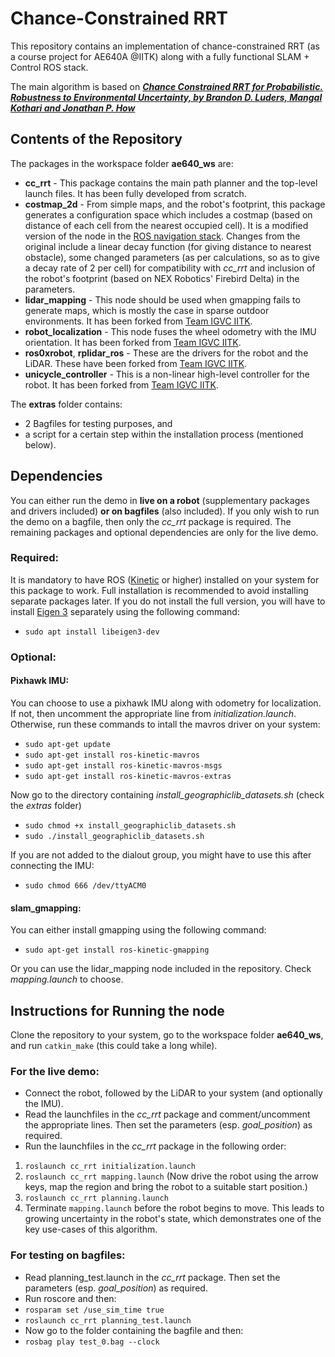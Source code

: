 # Chance-Constrained RRT
This repository contains an implementation of chance-constrained RRT (as a course project for AE640A @IITK) along with a fully functional SLAM + Control ROS stack.


The main algorithm is based on [_**Chance Constrained RRT for Probabilistic. Robustness to Environmental Uncertainty, by Brandon D. Luders, Mangal Kothari and Jonathan P. How**_](http://acl.mit.edu/papers/Luders10_GNC.pdf)

## Contents of the Repository
The packages in the workspace folder **ae640_ws** are:
- **cc_rrt** - This package contains the main path planner and the top-level launch files. It has been fully developed from scratch.
- **costmap_2d** - From simple maps, and the robot's footprint, this package generates a configuration space which includes a costmap (based on distance of each cell from the nearest occupied cell). It is a modified version of the node in the [ROS navigation stack](https://github.com/ros-planning/navigation). Changes from the original include a linear decay function (for giving distance to nearest obstacle), some changed parameters (as per calculations, so as to give a decay rate of 2 per cell) for compatibility with _cc_rrt_ and inclusion of the robot's footprint (based on NEX Robotics' Firebird Delta) in the parameters.
- **lidar_mapping** - This node should be used when gmapping fails to generate maps, which is mostly the case in sparse outdoor environments. It has been forked from [Team IGVC IITK](https://github.com/igvc-iitk).
- **robot_localization** - This node fuses the wheel odometry with the IMU orientation. It has been forked from [Team IGVC IITK](https://github.com/igvc-iitk).
-  **ros0xrobot**, **rplidar_ros** - These are the drivers for the robot and the LiDAR. These have been forked from [Team IGVC IITK](https://github.com/igvc-iitk).
- **unicycle_controller** - This is a non-linear high-level controller for the robot. It has been forked from [Team IGVC IITK](https://github.com/igvc-iitk).

The **extras** folder contains:
- 2 Bagfiles for testing purposes, and
- a script for a certain step within the installation process (mentioned below).


## Dependencies

You can either run the demo in **live on a robot** (supplementary packages and drivers included) **or on bagfiles** (also included). If you only wish to run the demo on a bagfile, then only the _cc_rrt_ package is required. The remaining packages and optional dependencies are only for the live demo. 

### Required:
It is mandatory to have ROS ([Kinetic](http://wiki.ros.org/kinetic/Installation) or higher) installed on your system for this package to work. Full installation is recommended to avoid installing separate packages later.
If you do not install the full version, you will have to install [Eigen 3](http://eigen.tuxfamily.org/index.php?title=Main_Page) separately using the following command:
- `sudo apt install libeigen3-dev`

### Optional:
#### Pixhawk IMU:
You can choose to use a pixhawk IMU along with odometry for localization. If not, then uncomment the appropriate line from _initialization.launch_. Otherwise, run these commands to intall the mavros driver on your system:
- `sudo apt-get update`
- `sudo apt-get install ros-kinetic-mavros`
- `sudo apt-get install ros-kinetic-mavros-msgs`
- `sudo apt-get install ros-kinetic-mavros-extras`

Now go to the directory containing _install_geographiclib_datasets.sh_ (check the _extras_ folder)
- `sudo chmod +x install_geographiclib_datasets.sh`
- `sudo ./install_geographiclib_datasets.sh`

If you are not added to the dialout group, you might have to use this after connecting the IMU:
- `sudo chmod 666 /dev/ttyACM0`

#### slam_gmapping:
You can either install gmapping using the following command:
- `sudo apt-get install ros-kinetic-gmapping`

Or you can use the lidar_mapping node included in the repository. Check _mapping.launch_ to choose.


## Instructions for Running the node
Clone the repository to your system, go to the workspace folder **ae640_ws**, and run `catkin_make` (this could take a long while).
### For the live demo:
- Connect the robot, followed by the LiDAR to your system (and optionally the IMU).
- Read the launchfiles in the _cc_rrt_ package and comment/uncomment the appropriate lines. Then set the parameters (esp. _goal_position_) as required.
- Run the launchfiles in the _cc_rrt_ package in the following order:
1. `roslaunch cc_rrt initialization.launch`
2. `roslaunch cc_rrt mapping.launch` (Now drive the robot using the arrow keys, map the region and bring the robot to a suitable start position.)
3. `roslaunch cc_rrt planning.launch`
4. Terminate `mapping.launch` before the robot begins to move. This leads to growing uncertainty in the robot's state, which demonstrates one of the key use-cases of this algorithm.


### For testing on bagfiles:
- Read planning_test.launch in the _cc_rrt_ package. Then set the parameters (esp. _goal_position_) as required.
- Run roscore and then:
- `rosparam set /use_sim_time true`
- `roslaunch cc_rrt planning_test.launch`
- Now go to the folder containing the bagfile and then:
- `rosbag play test_0.bag --clock`
